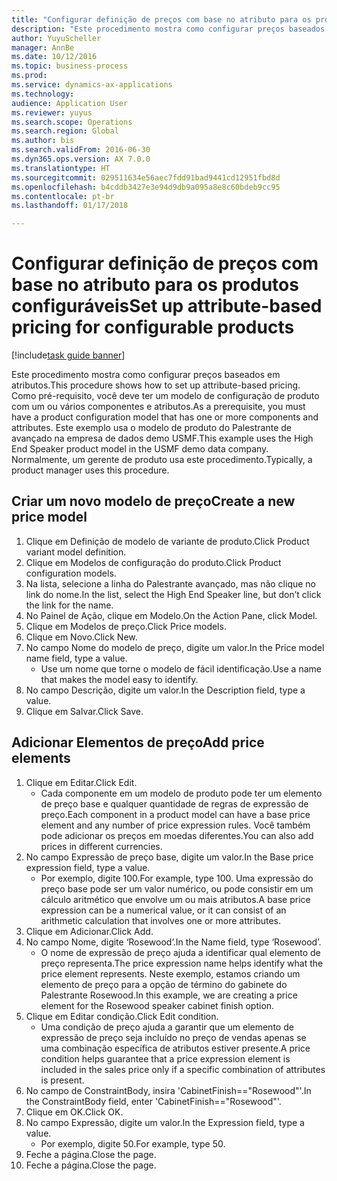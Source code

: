 ```yaml
--- 
title: "Configurar definição de preços com base no atributo para os produtos configuráveis"
description: "Este procedimento mostra como configurar preços baseados em atributos."
author: YuyuScheller
manager: AnnBe
ms.date: 10/12/2016
ms.topic: business-process
ms.prod: 
ms.service: dynamics-ax-applications
ms.technology: 
audience: Application User
ms.reviewer: yuyus
ms.search.scope: Operations
ms.search.region: Global
ms.author: bis
ms.search.validFrom: 2016-06-30
ms.dyn365.ops.version: AX 7.0.0
ms.translationtype: HT
ms.sourcegitcommit: 029511634e56aec7fdd91bad9441cd12951fbd8d
ms.openlocfilehash: b4cddb3427e3e94d9db9a095a8e8c60bdeb9cc95
ms.contentlocale: pt-br
ms.lasthandoff: 01/17/2018

---
```

# <a name="set-up-attribute-based-pricing-for-configurable-products"></a><span data-ttu-id="8a3b9-103">Configurar definição de preços com base no atributo para os produtos configuráveis</span><span class="sxs-lookup"><span data-stu-id="8a3b9-103">Set up attribute-based pricing for configurable products</span></span>

[!include[task guide banner](../../includes/task-guide-banner.md)]

<span data-ttu-id="8a3b9-104">Este procedimento mostra como configurar preços baseados em atributos.</span><span class="sxs-lookup"><span data-stu-id="8a3b9-104">This procedure shows how to set up attribute-based pricing.</span></span> <span data-ttu-id="8a3b9-105">Como pré-requisito, você deve ter um modelo de configuração de produto com um ou vários componentes e atributos.</span><span class="sxs-lookup"><span data-stu-id="8a3b9-105">As a prerequisite, you must have a product configuration model that has one or more components and attributes.</span></span> <span data-ttu-id="8a3b9-106">Este exemplo usa o modelo de produto do Palestrante de avançado na empresa de dados demo USMF.</span><span class="sxs-lookup"><span data-stu-id="8a3b9-106">This example uses the High End Speaker product model in the USMF demo data company.</span></span> <span data-ttu-id="8a3b9-107">Normalmente, um gerente de produto usa este procedimento.</span><span class="sxs-lookup"><span data-stu-id="8a3b9-107">Typically, a product manager uses this procedure.</span></span>


## <a name="create-a-new-price-model"></a><span data-ttu-id="8a3b9-108">Criar um novo modelo de preço</span><span class="sxs-lookup"><span data-stu-id="8a3b9-108">Create a new price model</span></span>
1. <span data-ttu-id="8a3b9-109">Clique em Definição de modelo de variante de produto.</span><span class="sxs-lookup"><span data-stu-id="8a3b9-109">Click Product variant model definition.</span></span>
2. <span data-ttu-id="8a3b9-110">Clique em Modelos de configuração do produto.</span><span class="sxs-lookup"><span data-stu-id="8a3b9-110">Click Product configuration models.</span></span>
3. <span data-ttu-id="8a3b9-111">Na lista, selecione a linha do Palestrante avançado, mas não clique no link do nome.</span><span class="sxs-lookup"><span data-stu-id="8a3b9-111">In the list, select the High End Speaker line, but don’t click the link for the name.</span></span>
4. <span data-ttu-id="8a3b9-112">No Painel de Ação, clique em Modelo.</span><span class="sxs-lookup"><span data-stu-id="8a3b9-112">On the Action Pane, click Model.</span></span>
5. <span data-ttu-id="8a3b9-113">Clique em Modelos de preço.</span><span class="sxs-lookup"><span data-stu-id="8a3b9-113">Click Price models.</span></span>
6. <span data-ttu-id="8a3b9-114">Clique em Novo.</span><span class="sxs-lookup"><span data-stu-id="8a3b9-114">Click New.</span></span>
7. <span data-ttu-id="8a3b9-115">No campo Nome do modelo de preço, digite um valor.</span><span class="sxs-lookup"><span data-stu-id="8a3b9-115">In the Price model name field, type a value.</span></span>
    * <span data-ttu-id="8a3b9-116">Use um nome que torne o modelo de fácil identificação.</span><span class="sxs-lookup"><span data-stu-id="8a3b9-116">Use a name that makes the model easy to identify.</span></span>  
8. <span data-ttu-id="8a3b9-117">No campo Descrição, digite um valor.</span><span class="sxs-lookup"><span data-stu-id="8a3b9-117">In the Description field, type a value.</span></span>
9. <span data-ttu-id="8a3b9-118">Clique em Salvar.</span><span class="sxs-lookup"><span data-stu-id="8a3b9-118">Click Save.</span></span>

## <a name="add-price-elements"></a><span data-ttu-id="8a3b9-119">Adicionar Elementos de preço</span><span class="sxs-lookup"><span data-stu-id="8a3b9-119">Add price elements</span></span>
1. <span data-ttu-id="8a3b9-120">Clique em Editar.</span><span class="sxs-lookup"><span data-stu-id="8a3b9-120">Click Edit.</span></span>
    * <span data-ttu-id="8a3b9-121">Cada componente em um modelo de produto pode ter um elemento de preço base e qualquer quantidade de regras de expressão de preço.</span><span class="sxs-lookup"><span data-stu-id="8a3b9-121">Each component in a product model can have a base price element and any number of price expression rules.</span></span> <span data-ttu-id="8a3b9-122">Você também pode adicionar os preços em moedas diferentes.</span><span class="sxs-lookup"><span data-stu-id="8a3b9-122">You can also add prices in different currencies.</span></span>  
2. <span data-ttu-id="8a3b9-123">No campo Expressão de preço base, digite um valor.</span><span class="sxs-lookup"><span data-stu-id="8a3b9-123">In the Base price expression field, type a value.</span></span>
    * <span data-ttu-id="8a3b9-124">Por exemplo, digite 100.</span><span class="sxs-lookup"><span data-stu-id="8a3b9-124">For example, type 100.</span></span>   <span data-ttu-id="8a3b9-125">Uma expressão do preço base pode ser um valor numérico, ou pode consistir em um cálculo aritmético que envolve um ou mais atributos.</span><span class="sxs-lookup"><span data-stu-id="8a3b9-125">A base price expression can be a numerical value, or it can consist of an arithmetic calculation that involves one or more attributes.</span></span>  
3. <span data-ttu-id="8a3b9-126">Clique em Adicionar.</span><span class="sxs-lookup"><span data-stu-id="8a3b9-126">Click Add.</span></span>
4. <span data-ttu-id="8a3b9-127">No campo Nome, digite ‘Rosewood’.</span><span class="sxs-lookup"><span data-stu-id="8a3b9-127">In the Name field, type ‘Rosewood’.</span></span>
    * <span data-ttu-id="8a3b9-128">O nome de expressão de preço ajuda a identificar qual elemento de preço representa.</span><span class="sxs-lookup"><span data-stu-id="8a3b9-128">The price expression name helps identify what the price element represents.</span></span> <span data-ttu-id="8a3b9-129">Neste exemplo, estamos criando um elemento de preço para a opção de término do gabinete do Palestrante Rosewood.</span><span class="sxs-lookup"><span data-stu-id="8a3b9-129">In this example, we are creating a price element for the Rosewood speaker cabinet finish option.</span></span>  
5. <span data-ttu-id="8a3b9-130">Clique em Editar condição.</span><span class="sxs-lookup"><span data-stu-id="8a3b9-130">Click Edit condition.</span></span>
    * <span data-ttu-id="8a3b9-131">Uma condição de preço ajuda a garantir que um elemento de expressão de preço seja incluído no preço de vendas apenas se uma combinação específica de atributos estiver presente.</span><span class="sxs-lookup"><span data-stu-id="8a3b9-131">A price condition helps guarantee that a price expression element is included in the sales price only if a specific combination of attributes is present.</span></span>  
6. <span data-ttu-id="8a3b9-132">No campo de ConstraintBody, insira 'CabinetFinish=="Rosewood"'.</span><span class="sxs-lookup"><span data-stu-id="8a3b9-132">In the ConstraintBody field, enter 'CabinetFinish=="Rosewood"'.</span></span>
7. <span data-ttu-id="8a3b9-133">Clique em OK.</span><span class="sxs-lookup"><span data-stu-id="8a3b9-133">Click OK.</span></span>
8. <span data-ttu-id="8a3b9-134">No campo Expressão, digite um valor.</span><span class="sxs-lookup"><span data-stu-id="8a3b9-134">In the Expression field, type a value.</span></span>
    * <span data-ttu-id="8a3b9-135">Por exemplo, digite 50.</span><span class="sxs-lookup"><span data-stu-id="8a3b9-135">For example, type 50.</span></span>  
9. <span data-ttu-id="8a3b9-136">Feche a página.</span><span class="sxs-lookup"><span data-stu-id="8a3b9-136">Close the page.</span></span>
10. <span data-ttu-id="8a3b9-137">Feche a página.</span><span class="sxs-lookup"><span data-stu-id="8a3b9-137">Close the page.</span></span>



